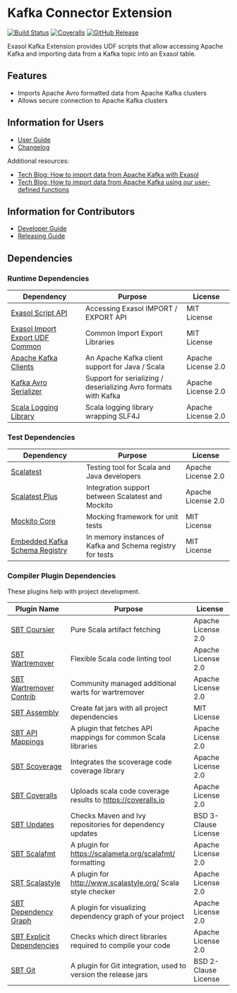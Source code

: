 # Kafka Connector Extension

[![Build Status][travis-badge]][travis-link]
[![Coveralls][coveralls-badge]][coveralls-link]
[![GitHub Release][gh-release-badge]][gh-release-link]

Exasol Kafka Extension provides UDF scripts that allow accessing Apache Kafka
and importing data from a Kafka topic into an Exasol table.

## Features

* Imports Apache Avro formatted data from Apache Kafka clusters
* Allows secure connection to Apache Kafka clusters

## Information for Users

* [User Guide](doc/user_guide/user_guide.md)
* [Changelog](doc/changes/changelog.md)

Additional resources:

* [Tech Blog: How to import data from Apache Kafka with Exasol][tech-blog-part1]
* [Tech Blog: How to import data from Apache Kafka using our user-defined functions][tech-blog-part2]

## Information for Contributors

* [Developer Guide](doc/development/developer_guide.md)
* [Releasing Guide](doc/development/releasing.md)

## Dependencies

### Runtime Dependencies

| Dependency                                  | Purpose                                                         | License            |
|---------------------------------------------|-----------------------------------------------------------------|--------------------|
| [Exasol Script API][exasol-script-api-link] | Accessing Exasol IMPORT / EXPORT API                            | MIT License        |
| [Exasol Import Export UDF Common][ieudf]    | Common Import Export Libraries                                  | MIT License        |
| [Apache Kafka Clients][kafka-clients-link]  | An Apache Kafka client support for Java / Scala                 | Apache License 2.0 |
| [Kafka Avro Serializer][kafka-avro-link]    | Support for serializing / deserializing Avro formats with Kafka | Apache License 2.0 |
| [Scala Logging Library][scala-logging-link] | Scala logging library wrapping SLF4J                            | Apache License 2.0 |

### Test Dependencies

| Dependency                                  | Purpose                                                         | License            |
|---------------------------------------------|-----------------------------------------------------------------|--------------------|
| [Scalatest][scalatest-link]                 | Testing tool for Scala and Java developers                      | Apache License 2.0 |
| [Scalatest Plus][scalatestplus-link]        | Integration support between Scalatest and Mockito               | Apache License 2.0 |
| [Mockito Core][mockitocore-link]            | Mocking framework for unit tests                                | MIT License        |
| [Embedded Kafka Schema Registry][kafka-link]| In memory instances of Kafka and Schema registry for tests      | MIT License        |

### Compiler Plugin Dependencies

These plugins help with project development.

| Plugin Name                                 | Purpose                                                         | License              |
|---------------------------------------------|-----------------------------------------------------------------|----------------------|
| [SBT Coursier][sbt-coursier-link]           | Pure Scala artifact fetching                                    | Apache License 2.0   |
| [SBT Wartremover][sbt-wartremover-link]     | Flexible Scala code linting tool                                | Apache License 2.0   |
| [SBT Wartremover Contrib][sbt-wcontrib-link]| Community managed additional warts for wartremover              | Apache License 2.0   |
| [SBT Assembly][sbt-assembly-link]           | Create fat jars with all project dependencies                   | MIT License          |
| [SBT API Mappings][sbt-apimapping-link]     | A plugin that fetches API mappings for common Scala libraries   | Apache License 2.0   |
| [SBT Scoverage][sbt-scoverage-link]         | Integrates the scoverage code coverage library                  | Apache License 2.0   |
| [SBT Coveralls][sbt-coveralls-link]         | Uploads scala code coverage results to https://coveralls.io     | Apache License 2.0   |
| [SBT Updates][sbt-updates-link]             | Checks Maven and Ivy repositories for dependency updates        | BSD 3-Clause License |
| [SBT Scalafmt][sbt-scalafmt-link]           | A plugin for https://scalameta.org/scalafmt/ formatting         | Apache License 2.0   |
| [SBT Scalastyle][sbt-style-link]            | A plugin for http://www.scalastyle.org/ Scala style checker     | Apache License 2.0   |
| [SBT Dependency Graph][sbt-depgraph-link]   | A plugin for visualizing dependency graph of your project       | Apache License 2.0   |
| [SBT Explicit Dependencies][sbt-expdep-link]| Checks which direct libraries required to compile your code     | Apache License 2.0   |
| [SBT Git][sbt-git-link]                     | A plugin for Git integration, used to version the release jars  | BSD 2-Clause License |

[travis-badge]: https://img.shields.io/travis/exasol/kafka-connector-extension/master.svg?logo=travis
[travis-link]: https://travis-ci.com/exasol/kafka-connector-extension
[coveralls-badge]: https://coveralls.io/repos/github/exasol/kafka-connector-extension/badge.svg?branch=master
[coveralls-link]: https://coveralls.io/github/exasol/kafka-connector-extension?branch=master
[gh-release-badge]: https://img.shields.io/github/release/exasol/kafka-connector-extension.svg?logo=github
[gh-release-link]: https://github.com/exasol/kafka-connector-extension/releases/latest
[exasol-script-api-link]: https://docs.exasol.com/database_concepts/udf_scripts.htm
[ieudf]: https://github.com/exasol/import-export-udf-common-scala
[kafka-clients-link]: https://github.com/apache/kafka/tree/trunk/clients
[kafka-avro-link]: https://github.com/confluentinc/schema-registry/tree/master/avro-serializer
[scala-logging-link]: https://github.com/lightbend/scala-logging
[scalatest-link]: http://www.scalatest.org/
[scalatestplus-link]: https://github.com/scalatest/scalatestplus-mockito
[mockitocore-link]: https://site.mockito.org/
[kafka-link]: https://github.com/embeddedkafka/embedded-kafka-schema-registry
[sbt-coursier-link]: https://github.com/coursier/coursier
[sbt-wartremover-link]: http://github.com/puffnfresh/wartremover
[sbt-wcontrib-link]: http://github.com/wartremover/wartremover-contrib
[sbt-assembly-link]: https://github.com/sbt/sbt-assembly
[sbt-apimapping-link]: https://github.com/ThoughtWorksInc/sbt-api-mappings
[sbt-scoverage-link]: http://github.com/scoverage/sbt-scoverage
[sbt-coveralls-link]: https://github.com/scoverage/sbt-coveralls
[sbt-updates-link]: http://github.com/rtimush/sbt-updates
[sbt-scalafmt-link]: https://github.com/lucidsoftware/neo-sbt-scalafmt
[sbt-style-link]: https://github.com/scalastyle/scalastyle-sbt-plugin
[sbt-depgraph-link]: https://github.com/jrudolph/sbt-dependency-graph
[sbt-git-link]: https://github.com/sbt/sbt-git
[sbt-expdep-link]: https://github.com/cb372/sbt-explicit-dependencies
[tech-blog-part1]: https://community.exasol.com/t5/tech-blog/how-to-import-data-from-apache-kafka-with-exasol/ba-p/1409
[tech-blog-part2]: https://community.exasol.com/t5/tech-blog/how-to-import-data-from-apache-kafka-using-our-user-defined/ba-p/1699
